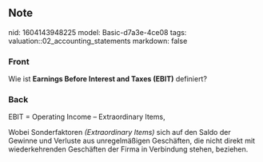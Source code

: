 ## Note
nid: 1604143948225
model: Basic-d7a3e-4ce08
tags: valuation::02_accounting_statements
markdown: false

### Front
<p>Wie ist <b>Earnings Before Interest and Taxes (EBIT)</b>
definiert?

### Back
<p>EBIT = Operating Income – Extraordinary Items,
<p>Wobei Sonderfaktoren <i>(Extraordinary Items)</i> sich auf den
Saldo der Gewinne und Verluste aus unregelmäßigen Geschäften, die
nicht direkt mit wiederkehrenden Geschäften der Firma in Verbindung
stehen, beziehen.

